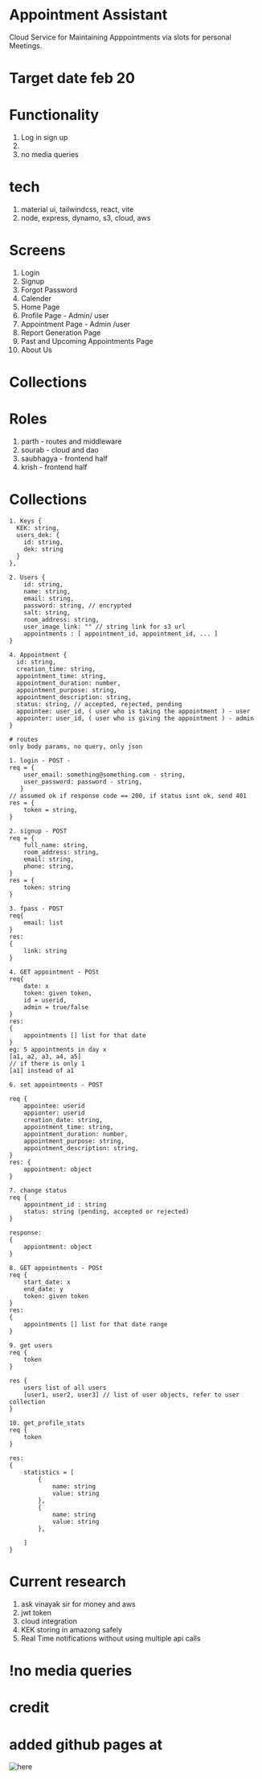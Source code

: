 # Appointment Assistant
Cloud Service for Maintaining Apppointments via slots for personal Meetings.

# Target date feb 20

# Functionality
1. Log in sign up
2. 
3. no media queries

# tech
1. material ui, tailwindcss, react, vite
2. node, express, dynamo, s3, cloud, aws

# Screens
1. Login
2. Signup
3. Forgot Password
4. Calender
5. Home Page
6. Profile Page - Admin/ user
7. Appointment Page - Admin /user
8. Report Generation Page
9. Past and Upcoming Appointments Page
15. About Us

# Collections

# Roles
1. parth - routes and middleware
2. sourab - cloud and dao
3. saubhagya - frontend half
4. krish - frontend half


# Collections
```
1. Keys {
  KEK: string,
  users_dek: {
    id: string,
    dek: string
  }
},

2. Users {
    id: string,
    name: string,
    email: string,
    password: string, // encrypted
    salt: string,
    room_address: string,
    user_image_link: "" // string link for s3 url
    appointments : [ appointment_id, appointment_id, ... ]
}

4. Appointment {
  id: string,
  creation_time: string,
  appointment_time: string,
  appointment_duration: number,
  appointment_purpose: string,
  appointment_description: string,
  status: string, // accepted, rejected, pending
  appointee: user_id, ( user who is taking the appointment ) - user
  appointer: user_id, ( user who is giving the appointment ) - admin
}

# routes
only body params, no query, only json

1. login - POST -
req = {
    user_email: something@something.com - string,
    user_password: password - string,
   }
// assumed ok if response code == 200, if status isnt ok, send 401
res = {
    token = string,
}

2. signup - POST
req = {
    full_name: string,
    room_address: string,
    email: string,
    phone: string,
}
res = {
    token: string
}

3. fpass - POST
req{
    email: list
}
res:
{
    link: string
}

4. GET appointment - POSt
req{
    date: x
    token: given token,
    id = userid,
    admin = true/false
}
res:
{
    appointments [] list for that date
}
eg: 5 appointments in day x
[a1, a2, a3, a4, a5]
// if there is only 1
[a1] instead of a1

6. set appointments - POST

req {
    appointee: userid
    appionter: userid
    creation_date: string,
    appointment_time: string,
    appointment_duration: number,
    appointment_purpose: string,
    appointment_description: string,
}
res: {
    appointment: object
}

7. change status
req {
    appointment_id : string
    status: string (pending, accepted or rejected)
}

response: 
{
    appiontment: object
}

8. GET appointments - POSt
req {
    start_date: x
    end_date: y
    token: given token
}
res:
{
    appointments [] list for that date range
}

9. get users
req {
    token
}

res {
    users list of all users
    [user1, user2, user3] // list of user objects, refer to user collection
}

10. get_profile_stats
req {
    token
}

res: 
{
    statistics = [
        {
            name: string
            value: string
        },
        {
            name: string
            value: string
        },
        
    ]
}

```

# Current research
1. ask vinayak sir for money and aws
2. jwt token
3. cloud integration
4. KEK storing in amazong safely
5. Real Time notifications without using multiple api calls

# !no media queries
# credit

# added github pages at 
![here](https://krishnarajt.github.io/Appointment-Assistant)
